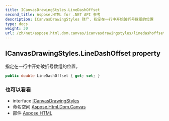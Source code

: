 ```yaml
---
title: ICanvasDrawingStyles.LineDashOffset
second_title: Aspose.HTML for .NET API 参考
description: ICanvasDrawingStyles 财产. 指定在一行中开始破折号数组的位置
type: docs
weight: 30
url: /zh/net/aspose.html.dom.canvas/icanvasdrawingstyles/linedashoffset/
---
```

## ICanvasDrawingStyles.LineDashOffset property

指定在一行中开始破折号数组的位置。

```csharp
public double LineDashOffset { get; set; }
```

### 也可以看看

* interface [ICanvasDrawingStyles](../)
* 命名空间 [Aspose.Html.Dom.Canvas](../../icanvasdrawingstyles/)
* 部件 [Aspose.HTML](../../../)


